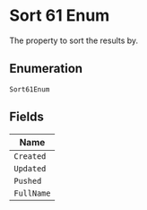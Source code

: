 
# Sort 61 Enum

The property to sort the results by.

## Enumeration

`Sort61Enum`

## Fields

| Name |
|  --- |
| `Created` |
| `Updated` |
| `Pushed` |
| `FullName` |

